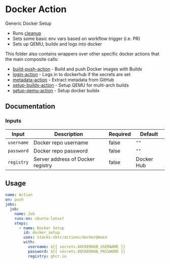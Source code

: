 # Docker Action

Generic Docker Setup

- Runs [cleanup](../cleanup)
- Sets some basic env vars based on workflow trigger (i.e. PR)
- Sets up QEMU, buildx and logs into docker

This folder also contains wrappers over other specific docker actions that the main composite calls:
- [build-push-action](./build-push-action) - Build and push Docker images with Buildx
- [login-action](./login-action) - Logs in to dockerhub if the secrets are set
- [metadata-action](./metadata-action) - Extract metadata from GitHub
- [setup-buildx-action](./setup-buildx-action) - Setup QEMU for multi-arch builds
- [setup-qemu-action](./setup-qemu-action) - Setup docker buildx

## Documentation

### Inputs
| Input      | Description                       | Required | Default    |
| ---------- | --------------------------------- | -------- | ---------- |
| `username` | Docker repo username              | false    | `""`       |
| `password` | Docker repo password              | false    | `""`       |
| `registry` | Server address of Docker registry | false    | Docker Hub |

## Usage

```yaml
name: Action
on: push
jobs:
  job:
    name: Job
    runs-on: ubuntu-latest
    steps:
      - name: Docker Setup
        id: docker_setup
        uses: stacks-sbtc/actions/docker@main
        with:
          username: ${{ secrets.DOCKERHUB_USERNAME }}
          password: ${{ secrets.DOCKERHUB_PASSWORD }}
          registry: ghcr.io
```
